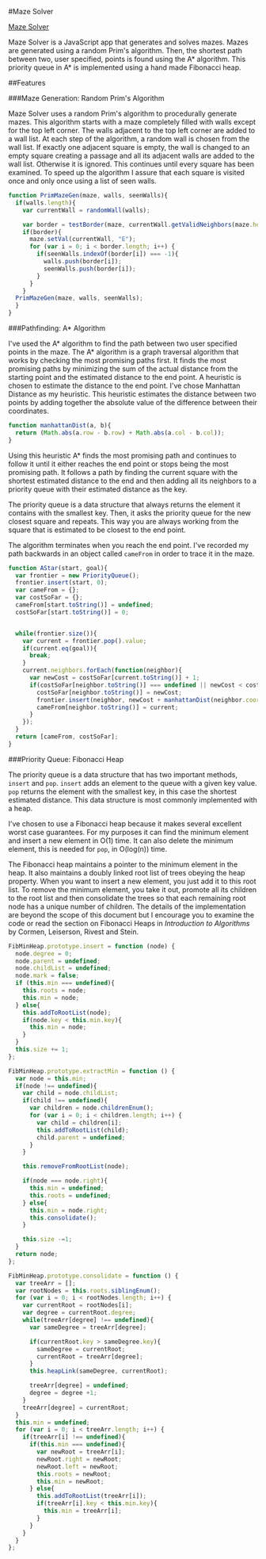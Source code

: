 #Maze Solver

[Maze Solver][live]

[live]: https://a-paulson.github.io/MazeSolver

Maze Solver is a JavaScript app that generates and solves mazes. Mazes are generated using a random Prim's algorithm. Then, the shortest path between two, user specified, points is found using the A* algorithm. This priority queue in A* is implemented using a hand made Fibonacci heap.

##Features

###Maze Generation: Random Prim's Algorithm

Maze Solver uses a random Prim's algorithm to procedurally generate mazes. This algorithm starts with a maze completely filled with walls except for the top left corner. The walls adjacent to the top left corner are added to a wall list. At each step of the algorithm, a random wall is chosen from the wall list. If exactly one adjacent square is empty, the wall is changed to an empty square creating a passage and all its adjacent walls are added to the wall list. Otherwise it is ignored. This continues until every square has been examined. To speed up the algorithm I assure that each square is visited once and only once using a list of seen walls.

```javascript
function PrimMazeGen(maze, walls, seenWalls){
  if(walls.length){
    var currentWall = randomWall(walls);

    var border = testBorder(maze, currentWall.getValidNeighbors(maze.height, maze.width));
    if(border){
      maze.setVal(currentWall, "E");
      for (var i = 0; i < border.length; i++) {
        if(seenWalls.indexOf(border[i]) === -1){
          walls.push(border[i]);
          seenWalls.push(border[i]);
        }
      }
    }
  PrimMazeGen(maze, walls, seenWalls);
  }
}
```

###Pathfinding: A* Algorithm

I've used the A* algorithm to find the path between two user specified points in the maze. The A* algorithm is a graph traversal algorithm that works by checking the most promising paths first. It finds the most promising paths by minimizing the sum of the actual distance from the starting point and the estimated distance to the end point. A heuristic is chosen to estimate the distance to the end point. I've chose Manhattan Distance as my heuristic. This heuristic estimates the distance between two points by adding together the absolute value of the difference between their coordinates.

```javascript
function manhattanDist(a, b){
  return (Math.abs(a.row - b.row) + Math.abs(a.col - b.col));
}
```

Using this heuristic A* finds the most promising path and continues to follow it until it either reaches the end point or stops being the most promising path. It follows a path by finding the current square with the shortest estimated distance to the end and then adding all its neighbors to a priority queue with their estimated distance as the key.

The priority queue is a data structure that always returns the element it contains with the smallest key. Then, it asks the priority queue for the new closest square and repeats. This way you are always working from the square that is estimated to be closest to the end point.

The algorithm terminates when you reach the end point. I've recorded my path backwards in an object called `cameFrom` in order to trace it in the maze.

```javascript
function AStar(start, goal){
  var frontier = new PriorityQueue();
  frontier.insert(start, 0);
  var cameFrom = {};
  var costSoFar = {};
  cameFrom[start.toString()] = undefined;
  costSoFar[start.toString()] = 0;


  while(frontier.size()){
    var current = frontier.pop().value;
    if(current.eq(goal)){
      break;
    }
    current.neighbors.forEach(function(neighbor){
      var newCost = costSoFar[current.toString()] + 1;
      if(costSoFar[neighbor.toString()] === undefined || newCost < costSoFar[neighbor.toString()]){
        costSoFar[neighbor.toString()] = newCost;
        frontier.insert(neighbor, newCost + manhattanDist(neighbor.coor, goal.coor));
        cameFrom[neighbor.toString()] = current;
      }
    });
  }
  return [cameFrom, costSoFar];
}
```

###Priority Queue: Fibonacci Heap

The priority queue is a data structure that has two important methods, `insert` and `pop`. `insert` adds an element to the queue with a given key value. `pop` returns the element with the smallest key, in this case the shortest estimated distance. This data structure is most commonly implemented with a heap.

I've chosen to use a Fibonacci heap because it makes several excellent worst case guarantees. For my purposes it can find the minimum element and insert a new element in O(1) time. It can also delete the minimum element, this is needed for `pop`, in O(log(n)) time.

The Fibonacci heap maintains a pointer to the minimum element in the heap. It also maintains a doubly linked root list of trees obeying the heap property. When you want to insert a new element, you just add it to this root list. To remove the minimum element, you take it out, promote all its children to the root list and then consolidate the trees so that each remaining root node has a unique number of children. The details of the implementation are beyond the scope of this document but I encourage you to examine the code or read the section on Fibonacci Heaps in *Introduction to Algorithms* by Cormen, Leiserson, Rivest and Stein.

```javascript
FibMinHeap.prototype.insert = function (node) {
  node.degree = 0;
  node.parent = undefined;
  node.childList = undefined;
  node.mark = false;
  if (this.min === undefined){
    this.roots = node;
    this.min = node;
  } else{
    this.addToRootList(node);
    if(node.key < this.min.key){
      this.min = node;
    }
  }
  this.size += 1;
};

FibMinHeap.prototype.extractMin = function () {
  var node = this.min;
  if(node !== undefined){
    var child = node.childList;
    if(child !== undefined){
      var children = node.childrenEnum();
      for (var i = 0; i < children.length; i++) {
        var child = children[i];
        this.addToRootList(child);
        child.parent = undefined;
      }
    }

    this.removeFromRootList(node);

    if(node === node.right){
      this.min = undefined;
      this.roots = undefined;
    } else{
      this.min = node.right;
      this.consolidate();
    }

    this.size -=1;
  }
  return node;
};

FibMinHeap.prototype.consolidate = function () {
  var treeArr = [];
  var rootNodes = this.roots.siblingEnum();
  for (var i = 0; i < rootNodes.length; i++) {
    var currentRoot = rootNodes[i];
    var degree = currentRoot.degree;
    while(treeArr[degree] !== undefined){
      var sameDegree = treeArr[degree];

      if(currentRoot.key > sameDegree.key){
        sameDegree = currentRoot;
        currentRoot = treeArr[degree];
      }
      this.heapLink(sameDegree, currentRoot);

      treeArr[degree] = undefined;
      degree = degree +1;
    }
    treeArr[degree] = currentRoot;
  }
  this.min = undefined;
  for (var i = 0; i < treeArr.length; i++) {
    if(treeArr[i] !== undefined){
      if(this.min === undefined){
        var newRoot = treeArr[i];
        newRoot.right = newRoot;
        newRoot.left = newRoot;
        this.roots = newRoot;
        this.min = newRoot;
      } else{
        this.addToRootList(treeArr[i]);
        if(treeArr[i].key < this.min.key){
          this.min = treeArr[i];
        }
      }
    }
  }
};
```
